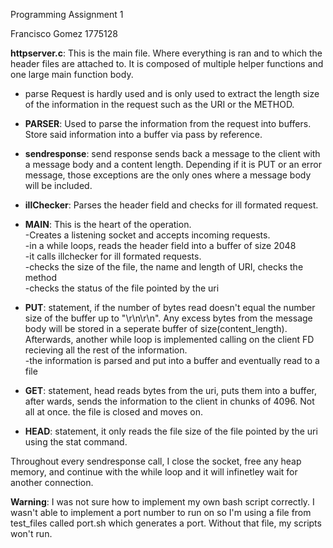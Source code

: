 Programming Assignment 1

Francisco Gomez 1775128

__httpserver.c__:
This is the main file. Where everything is ran and to which the header files are attached to. It is composed of multiple helper functions and one large main function body.  
- parse Request is hardly used and is only used to extract the length size of the information in the request such as the URI or the METHOD.  
- __PARSER__: Used to parse the information from the request into buffers. Store said information into a buffer via pass by reference.  
- __sendresponse__: send response sends back a message to the client with a message body and a content length. Depending if it is PUT or an error message, those exceptions are the only ones where a message body will be included.  
- __illChecker__: Parses the header field and checks for ill formated request. 

- __MAIN__: This is the heart of the operation.  
-Creates a listening socket and accepts incoming requests.  
-in a while loops, reads the header field into a buffer of size 2048  
-it calls illchecker for ill formated requests.  
-checks the size of the file, the name and length of URI, checks the method  
-checks the status of the file pointed by the uri  
- __PUT__: statement, if the number of bytes read doesn't equal the number size of the buffer up to "\r\n\r\n". Any excess bytes from the message body will be stored in a seperate buffer of size(content_length).  
Afterwards, another while loop is implemented calling on the client FD recieving all the rest of the information.   
-the information is parsed and put into a buffer and eventually read to a file  
- __GET__: statement, head reads bytes from the uri, puts them into a buffer, after wards, sends the information to the client in chunks of 4096. Not all at once. the file is closed and moves on.   
- __HEAD__: statement, it only reads the file size of the file pointed by the uri using the stat command. 

Throughout every sendresponse call, I close the socket, free any heap memory, and continue with the while loop and it will infinetley wait for another connection. 

__Warning__: I was not sure how to implement my own bash script correctly. I wasn't able to implement a port number to run on so I'm using a file from test_files called port.sh which generates a port. Without that file, my scripts won't run. 
